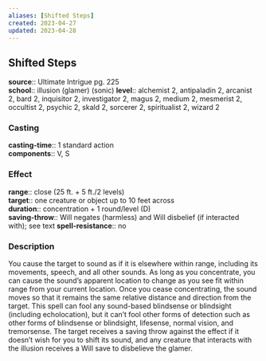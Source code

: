 ```yaml
---
aliases: [Shifted Steps]
created: 2023-04-27
updated: 2023-04-28
---
```


## Shifted Steps

**source**:: Ultimate Intrigue pg. 225  
**school**:: illusion (glamer) (sonic)
**level**:: alchemist 2, antipaladin 2, arcanist 2, bard 2, inquisitor 2, investigator 2, magus 2, medium 2, mesmerist 2, occultist 2, psychic 2, skald 2, sorcerer 2, spiritualist 2, wizard 2

### Casting

**casting-time**:: 1 standard action  
**components**:: V, S

### Effect

**range**:: close (25 ft. + 5 ft./2 levels)  
**target**:: one creature or object up to 10 feet across  
**duration**:: concentration + 1 round/level (D)  
**saving-throw**:: Will negates (harmless) and Will disbelief (if interacted with); see text
**spell-resistance**:: no

### Description

You cause the target to sound as if it is elsewhere within range, including its movements, speech, and all other sounds. As long as you concentrate, you can cause the sound’s apparent location to change as you see fit within range from your current location. Once you cease concentrating, the sound moves so that it remains the same relative distance and direction from the target. This spell can fool any sound-based blindsense or blindsight (including echolocation), but it can’t fool other forms of detection such as other forms of blindsense or blindsight, lifesense, normal vision, and tremorsense. The target receives a saving throw against the effect if it doesn’t wish for you to shift its sound, and any creature that interacts with the illusion receives a Will save to disbelieve the glamer.
